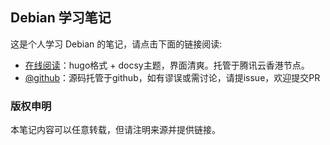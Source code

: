 ## Debian 学习笔记

这是个人学习 Debian 的笔记，请点击下面的链接阅读:

- [在线阅读](https://skyao.io/learning-debian/)：hugo格式 + docsy主题，界面清爽。托管于腾讯云香港节点。
- [@github](https://github.com/skyao/learning-debian/)：源码托管于github，如有谬误或需讨论，请提issue，欢迎提交PR

### 版权申明

本笔记内容可以任意转载，但请注明来源并提供链接。

